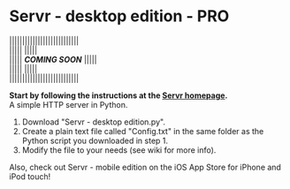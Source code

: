 Servr - desktop edition - PRO
=====
  
|||||||||||||||||||||||||||  
|||||                 |||||  
|||||   ***COMING SOON***   |||||  
|||||                 |||||  
|||||||||||||||||||||||||||  

**Start by following the instructions at the [Servr homepage](http://gerzer.github.io/Servr).**  
A simple HTTP server in Python.  
1. Download "Servr - desktop edition.py".  
2. Create a plain text file called "Config.txt" in the same folder as the Python script you downloaded in step 1.  
3. Modify the file to your needs (see wiki for more info).  
  
Also, check out Servr - mobile edition on the iOS App Store for iPhone and iPod touch!
